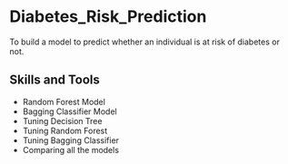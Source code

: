 # Diabetes_Risk_Prediction
To build a model to predict whether an individual is at risk of diabetes or not.
## Skills and Tools
- Random Forest Model
- Bagging Classifier Model
- Tuning Decision Tree
- Tuning Random Forest
- Tuning Bagging Classifier
- Comparing all the models
